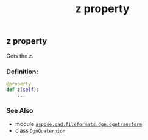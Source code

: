 ﻿---
title: z property
second_title: Aspose.CAD for Python via .NET API References
description: 
type: docs
weight: 60
url: /python-net/aspose.cad.fileformats.dgn.dgntransform/dgnquaternion/z/
is_root: false
---

## z property


Gets the z.
### Definition:
```python
@property
def z(self):
    ...
```

### See Also
* module [`aspose.cad.fileformats.dgn.dgntransform`](../../)
* class [`DgnQuaternion`](/cad/python-net/aspose.cad.fileformats.dgn.dgntransform/dgnquaternion)
